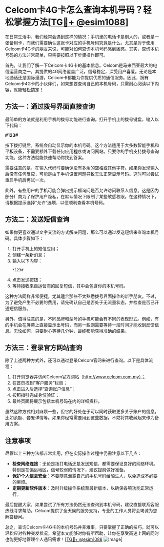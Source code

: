 # Celcom卡4G卡怎么查询本机号码？轻松掌握方法[[TG💪+ @esim1088](https://t.me/s/esim1088)]

在日常生活中，我们经常会遇到这样的情况：手机里的电话卡是别人的，或者是一张备用卡，而我们需要确认这张卡对应的手机号码究竟是什么。尤其是对于使用Celcom卡4G卡的朋友来说，可能对如何查询本机号码感到困惑。其实，查询本机号码的方法非常简单，只需要按照以下步骤操作即可。

首先，让我们了解一下Celcom卡4G卡的基本信息。Celcom是马来西亚最大的电信运营商之一，其提供的4G网络覆盖广泛，信号稳定，深受用户喜爱。无论是本地通话还是国际漫游，Celcom卡都能为你提供优质的通信服务。因此，拥有Celcom卡4G卡的小伙伴们，如果想要查询自己的本机号码，只需耐心阅读以下内容，就能轻松搞定！

## 方法一：通过拨号界面直接查询

最简单的方法就是利用手机的拨号功能进行查询。打开手机上的拨号键盘，输入以下代码：

**#123#**

按下拨打键后，系统会自动显示你的本机号码。这个方法适用于大多数智能手机和平板设备，不需要额外下载任何应用程序或访问网站。只要你的手机支持拨号查询功能，这种方法就能快速帮助你找到答案。

需要注意的是，在输入代码时要确保没有多余的空格或其他字符。如果你发现输入后没有任何反应，可能是由于手机设置问题导致无法正常显示号码。这时可以尝试重启手机后再试一次。

此外，有些用户的手机可能会弹出提示框询问是否允许访问联系人信息。这是因为部分厂商为了保护用户隐私，在默认情况下限制了某些敏感权限。在这种情况下，请根据提示选择“允许”选项，以便顺利查看本机号码。

## 方法二：发送短信查询

如果你更喜欢通过文字交流的方式解决问题，那么可以通过发送短信来查询本机号码。具体步骤如下：

1. 打开手机上的短信应用；
2. 创建一条新消息；
3. 输入以下内容：
   ```
   *123#
   ```
4. 点击发送按钮；
5. 等待接收来自运营商的回复短信，其中会包含你的本机号码。

这种方法同样非常便捷，尤其适合那些不太熟悉拨号界面操作的新手朋友。不过，为了避免产生不必要的费用，请先确认自己是否处于无流量状态，并检查是否已开通短信服务。

另外，值得注意的是，不同品牌和型号的手机可能会有不同的表现形式。例如，有的手机会在屏幕上直接显示出号码，而另一些则需要等待一段时间才能收到反馈信息。无论如何，只要耐心等待几分钟，最终都能获得准确的结果。

## 方法三：登录官方网站查询

除了上述两种方式外，还可以通过登录Celcom官网来进行查询。以下是具体流程：

1. 打开浏览器并访问Celcom官方网站（http://www.celcom.com.my）；
2. 在首页找到“客户服务”栏目；
3. 点击进入后选择“查询账户信息”；
4. 按照指引完成身份验证；
5. 最终页面将展示包括本机号码在内的详细资料。

虽然这种方式相对麻烦一些，但它的好处在于可以同时获取更多关于账户的信息，比如余额、套餐详情等。如果你经常需要用到这些数据，不妨将其收藏起来作为备用方案。

## 注意事项

尽管以上三种方法都非常实用，但在实际操作过程中仍需注意以下几点：

- **检查网络连接**：无论是拨打电话还是发送短信，都需要保证良好的网络环境。特别是在偏远地区，信号较弱的情况下，建议提前做好准备。
- **保护个人信息安全**：不要随意泄露自己的手机号码给陌生人，以免造成不必要的麻烦。
- **定期更新软件版本**：及时升级操作系统至最新版本，以确保各项功能正常运行。

最后提醒大家，如果尝试了所有方法仍然无法查询到本机号码，建议直接联系客服热线寻求帮助。Celcom提供了全天候的服务支持，专业的工作人员将会竭诚为您解答疑问。

总之，查询Celcom卡4G卡的本机号码并非难事，只要掌握了正确的技巧，就可以轻松应对各种突发状况。希望本文能够对你有所帮助，让你在享受高速上网的同时也能更好地管理个人通讯需求！[[TG💪+ @esim1088](https://t.me/s/esim1088) ![Image](https://i.postimg.cc/4NQfJmqS/Snipaste-2025-05-13-00-14-12.png)]